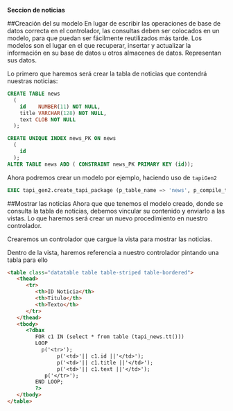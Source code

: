 <p class="page-header1"><b>Seccion de noticias</b></p>

##Creación del su modelo
En lugar de escribir las operaciones de base de datos correcta en el controlador, las consultas deben ser colocados en un modelo, para que puedan ser fácilmente reutilizados más tarde. Los modelos son el lugar en el que recuperar, insertar y actualizar la información en su base de datos u otros almacenes de datos. Representan sus datos.

Lo primero que haremos será crear la tabla de noticias que contendrá nuestras noticias: 

```sql
CREATE TABLE news
  (
    id    NUMBER(11) NOT NULL,
    title VARCHAR(128) NOT NULL,
    text CLOB NOT NULL
  );

CREATE UNIQUE INDEX news_PK ON news
  (
    id
  );
ALTER TABLE news ADD ( CONSTRAINT news_PK PRIMARY KEY (id));
```


Ahora podremos crear un modelo por ejemplo, haciendo uso de `tapiGen2`
```sql
EXEC tapi_gen2.create_tapi_package (p_table_name => 'news', p_compile_table_api => TRUE);
```


##Mostrar las noticias
Ahora que que tenemos el modelo creado, donde se consulta la tabla de noticias, debemos vincular su contenido y enviarlo a las vistas. Lo que haremos será crear un nuevo procedimiento en nuestro controlador. 


Crearemos un controlador que cargue la vista para mostrar las noticias. 


Dentro de la vista, haremos referencia a nuestro controlador pintando una tabla para ello

```html
<table class="datatable table table-striped table-bordered">
   <thead>
      <tr>
         <th>ID Noticia</th>
         <th>Titulo</th>
         <th>Texto</th>
      </tr>
   </thead>
   <tbody>
      <?dbax
         FOR c1 IN (select * from table (tapi_news.tt()))
         LOOP                                            
           p('<tr>');                                     
                p('<td>'|| c1.id ||'</td>');
                p('<td>'|| c1.title ||'</td>');
                p('<td>'|| c1.text ||'</td>');
            p('</tr>');                      
         END LOOP;
         ?>
   </tbody>
</table>
```